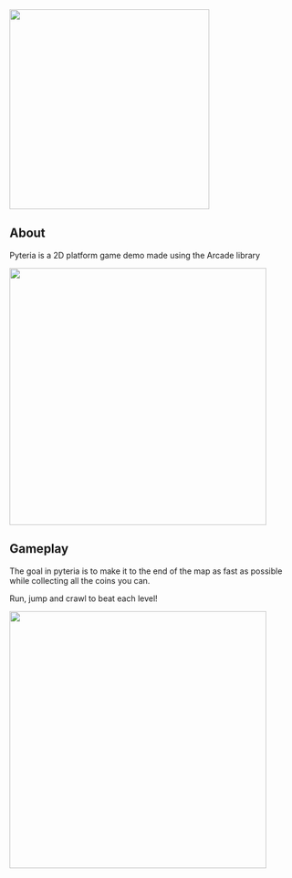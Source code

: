 <img src="https://github.com/user-attachments/assets/ef4fa1ec-e464-4320-9115-80cd9d8b32d2" width="350" />

## About
Pyteria is a 2D platform game demo made using the Arcade library

<img src="https://github.com/user-attachments/assets/efd82d6e-e0f5-4952-9b52-4392550487ed" width="450" />

## Gameplay
The goal in pyteria is to make it to the end of the map as fast as possible while collecting all the coins you can.

Run, jump and crawl to beat each level!

<img src="https://github.com/user-attachments/assets/bdc4d200-eae2-47cc-a69c-9f9d79d5c804" width="450" />
